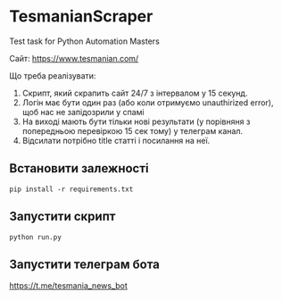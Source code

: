 # TesmanianScraper
Test task for Python Automation Masters

Сайт: https://www.tesmanian.com/

Що треба реалізувати:

1. Скрипт, який скрапить сайт 24/7 з інтервалом у 15 секунд.
2. Логін має бути один раз (або коли отримуємо unauthirized error), щоб нас не запідозрили у спамі
3. На виході мають бути тільки нові результати (у порівняня з попередньою перевіркою 15 сек тому) у телеграм канал.
4. Відсилати потрібно title статті і посилання на неї.


## Встановити залежності 
```pip install -r requirements.txt```


## Запустити скрипт 
```python run.py```

## Запустити телеграм бота
https://t.me/tesmania_news_bot
